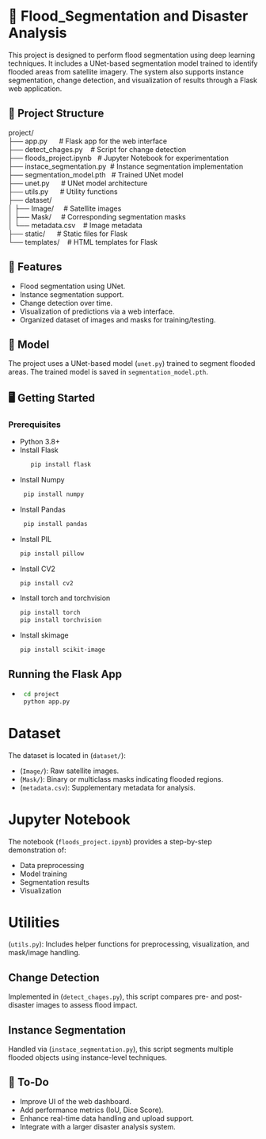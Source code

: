# 🌊 Flood_Segmentation and Disaster Analysis

This project is designed to perform flood segmentation using deep learning techniques. It includes a UNet-based segmentation model trained to identify flooded areas from satellite imagery. The system also supports instance segmentation, change detection, and visualization of results through a Flask web application.


## 📁 Project Structure

project/ <br>
├── app.py &nbsp;&nbsp;&nbsp;&nbsp;&nbsp;# Flask app for the web interface <br>
├── detect_chages.py &nbsp;&nbsp;&nbsp;# Script for change detection <br>
├── floods_project.ipynb&nbsp;&nbsp;   # Jupyter Notebook for experimentation <br>
├── instace_segmentation.py&nbsp;&nbsp;# Instance segmentation implementation <br>
├── segmentation_model.pth&nbsp;&nbsp; # Trained UNet model <br>
├── unet.py &nbsp;&nbsp;&nbsp;&nbsp;&nbsp;# UNet model architecture <br>
├── utils.py &nbsp;&nbsp;&nbsp;&nbsp;&nbsp;# Utility functions <br>
├── dataset/ <br>
│ ├── Image/ &nbsp;&nbsp;&nbsp;&nbsp;# Satellite images <br>
│ ├── Mask/  &nbsp;&nbsp;&nbsp;&nbsp;# Corresponding segmentation masks <br>
│ └── metadata.csv &nbsp;&nbsp;&nbsp;# Image metadata <br>
├── static/ &nbsp;&nbsp;&nbsp;&nbsp; # Static files for Flask <br>
└── templates/&nbsp;&nbsp;&nbsp;&nbsp;# HTML templates for Flask <be>


## 🚀 Features

- Flood segmentation using UNet.
- Instance segmentation support.
- Change detection over time.
- Visualization of predictions via a web interface.
- Organized dataset of images and masks for training/testing.

## 🧠 Model

The project uses a UNet-based model (`unet.py`) trained to segment flooded areas. The trained model is saved in `segmentation_model.pth`.

## 🖥️ Getting Started

### Prerequisites

- Python 3.8+
- Install Flask
    ```bash
       pip install flask
    
- Install Numpy
    ``` bash
     pip install numpy
    
- Install Pandas
    ``` bash
     pip install pandas
    
- Install PIL
     ``` bash
     pip install pillow

- Install CV2
     ``` bash
     pip install cv2

- Install torch and torchvision
     ```bash
     pip install torch
     pip install torchvision

- Install skimage
     ```bash
     pip install scikit-image

## Running the Flask App
-   ```bash
     cd project
     python app.py


# Dataset

The dataset is located in (`dataset/`):
- (`Image/`): Raw satellite images.
- (`Mask/`): Binary or multiclass masks indicating flooded regions.
- (`metadata.csv`): Supplementary metadata for analysis.

# Jupyter Notebook
The notebook (`floods_project.ipynb`) provides a step-by-step demonstration of:
- Data preprocessing
- Model training
- Segmentation results
- Visualization

# Utilities

(`utils.py`): Includes helper functions for preprocessing, visualization, and mask/image handling.

## Change Detection
Implemented in (`detect_chages.py`), this script compares pre- and post-disaster images to assess flood impact.


## Instance Segmentation
Handled via (`instace_segmentation.py`), this script segments multiple flooded objects using instance-level techniques.


## 📌 To-Do
- Improve UI of the web dashboard.
- Add performance metrics (IoU, Dice Score).
- Enhance real-time data handling and upload support.
- Integrate with a larger disaster analysis system.

